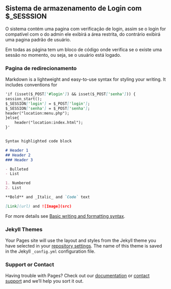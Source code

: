 ## Sistema de armazenamento de Login com $_SESSSION

O sistema contém uma pagina com verificação de login, assim se o login for compatível com o do admin ele exibirá a área restrita, do contrário exibirá uma pagina padrão de usuário.

Em todas as página tem um bloco de código onde verifica se o existe uma sessão no momento, ou seja, se o usuário está logado.

### Pagina de redirecionamento

Markdown is a lightweight and easy-to-use syntax for styling your writing. It includes conventions for

```markdown
'if (isset($_POST['#login']) && isset($_POST['senha'])) {
session_start();
$_SESSION['login'] = $_POST['login'];
$_SESSION['senha'] = $_POST['senha'];
header("location:menu.php");
}else{
    header("location:index.html");
}'


Syntax highlighted code block

# Header 1
## Header 2
### Header 3

- Bulleted
- List

1. Numbered
2. List

**Bold** and _Italic_ and `Code` text

[Link](url) and ![Image](src)
```

For more details see [Basic writing and formatting syntax](https://docs.github.com/en/github/writing-on-github/getting-started-with-writing-and-formatting-on-github/basic-writing-and-formatting-syntax).

### Jekyll Themes

Your Pages site will use the layout and styles from the Jekyll theme you have selected in your [repository settings](https://github.com/SystemRhino/Session_Login/settings/pages). The name of this theme is saved in the Jekyll `_config.yml` configuration file.

### Support or Contact

Having trouble with Pages? Check out our [documentation](https://docs.github.com/categories/github-pages-basics/) or [contact support](https://support.github.com/contact) and we’ll help you sort it out.
